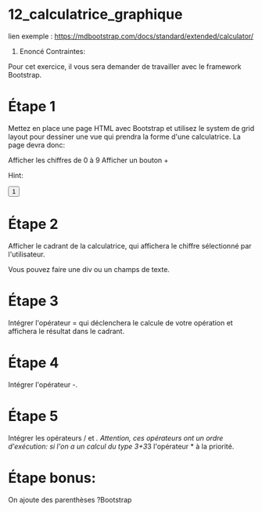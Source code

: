 # 12_calculatrice_graphique
lien exemple : https://mdbootstrap.com/docs/standard/extended/calculator/

1. Enoncé
Contraintes:

Pour cet exercice, il vous sera demander de travailler avec le framework Bootstrap.

# Étape 1
Mettez en place une page HTML avec Bootstrap et utilisez le system de grid layout pour dessiner une vue qui prendra la forme d'une calculatrice. La page devra donc:

Afficher les chiffres de 0 à 9
Afficher un bouton +

Hint:

<input type="button" value="1">


# Étape 2
Afficher le cadrant de la calculatrice, qui affichera le chiffre sélectionné par l'utilisateur.

Vous pouvez faire une div ou un champs de texte.


# Étape 3
Intégrer l'opérateur = qui déclenchera le calcule de votre opération et affichera le résultat dans le cadrant.


# Étape 4
Intégrer l'opérateur -.


# Étape 5
Intégrer les opérateurs / et *. Attention, ces opérateurs ont un ordre d'exécution: si l'on a un calcul du type 3+3*3 l'opérateur * à la priorité.


# Étape bonus:
On ajoute des parenthèses ?Bootstrap